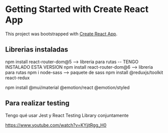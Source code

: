 # Getting Started with Create React App

This project was bootstrapped with [Create React App](https://github.com/facebook/create-react-app).

## Librerias instaladas

npm install react-router-dom@5  --> libreria para rutas -- TENGO INSTALADO ESTA VERSION
npm install react-router-dom@6  --> libreria para rutas
npm i node-sass               --> paquete de sass
npm install @reduxjs/toolkit react-redux

npm install @mui/material @emotion/react @emotion/styled


## Para realizar testing
  Tengo qué usar Jest y React Testing Library conjuntamente

  https://www.youtube.com/watch?v=KYjjtRgg_H0


